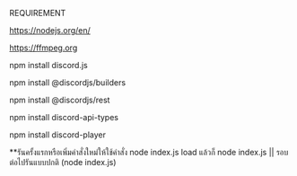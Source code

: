 REQUIREMENT

https://nodejs.org/en/

https://ffmpeg.org

npm install discord.js


npm install @discordjs/builders


npm install @discordjs/rest


npm install discord-api-types


npm install discord-player


**รันครั้งแรกหรือเพิ่มคำสั่งใหม่ให้ใช้คำสั่ง node index.js load แล้วก็ node index.js || รอบต่อไปรันแบบปกติ (node index.js)
